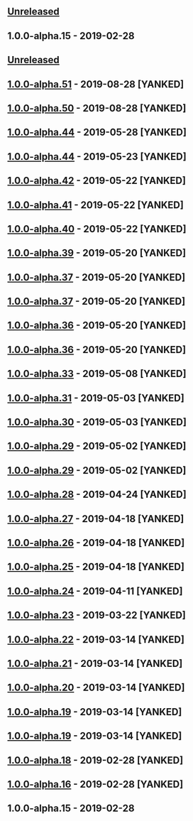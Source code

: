 ## [Unreleased]

## 1.0.0-alpha.15 - 2019-02-28
[unreleased]: https://github.com/unadlib/tees/compare/v1.0.0-alpha.15...HEAD

## [Unreleased]

## [1.0.0-alpha.51] - 2019-08-28 [YANKED]

## [1.0.0-alpha.50] - 2019-08-28 [YANKED]

## [1.0.0-alpha.44] - 2019-05-28 [YANKED]

## [1.0.0-alpha.44] - 2019-05-23 [YANKED]

## [1.0.0-alpha.42] - 2019-05-22 [YANKED]

## [1.0.0-alpha.41] - 2019-05-22 [YANKED]

## [1.0.0-alpha.40] - 2019-05-22 [YANKED]

## [1.0.0-alpha.39] - 2019-05-20 [YANKED]

## [1.0.0-alpha.37] - 2019-05-20 [YANKED]

## [1.0.0-alpha.37] - 2019-05-20 [YANKED]

## [1.0.0-alpha.36] - 2019-05-20 [YANKED]

## [1.0.0-alpha.36] - 2019-05-20 [YANKED]

## [1.0.0-alpha.33] - 2019-05-08 [YANKED]

## [1.0.0-alpha.31] - 2019-05-03 [YANKED]

## [1.0.0-alpha.30] - 2019-05-03 [YANKED]

## [1.0.0-alpha.29] - 2019-05-02 [YANKED]

## [1.0.0-alpha.29] - 2019-05-02 [YANKED]

## [1.0.0-alpha.28] - 2019-04-24 [YANKED]

## [1.0.0-alpha.27] - 2019-04-18 [YANKED]

## [1.0.0-alpha.26] - 2019-04-18 [YANKED]

## [1.0.0-alpha.25] - 2019-04-18 [YANKED]

## [1.0.0-alpha.24] - 2019-04-11 [YANKED]

## [1.0.0-alpha.23] - 2019-03-22 [YANKED]

## [1.0.0-alpha.22] - 2019-03-14 [YANKED]

## [1.0.0-alpha.21] - 2019-03-14 [YANKED]

## [1.0.0-alpha.20] - 2019-03-14 [YANKED]

## [1.0.0-alpha.19] - 2019-03-14 [YANKED]

## [1.0.0-alpha.19] - 2019-03-14 [YANKED]

## [1.0.0-alpha.18] - 2019-02-28 [YANKED]

## [1.0.0-alpha.16] - 2019-02-28 [YANKED]

## 1.0.0-alpha.15 - 2019-02-28
[unreleased]: https://github.com/summergan/tees/compare/v1.0.0-alpha.51...HEAD
[1.0.0-alpha.51]: https://github.com/summergan/tees/compare/v1.0.0-alpha.50...v1.0.0-alpha.51
[1.0.0-alpha.50]: https://github.com/unadlib/tees/compare/v1.0.0-alpha.44...v1.0.0-alpha.50
[1.0.0-alpha.44]: https://github.com/unadlib/tees/compare/v1.0.0-alpha.44...v1.0.0-alpha.44
[1.0.0-alpha.44]: https://github.com/unadlib/tees/compare/v1.0.0-alpha.42...v1.0.0-alpha.44
[1.0.0-alpha.42]: https://github.com/unadlib/tees/compare/v1.0.0-alpha.41...v1.0.0-alpha.42
[1.0.0-alpha.41]: https://github.com/summergan/tees/compare/v1.0.0-alpha.40...v1.0.0-alpha.41
[1.0.0-alpha.40]: https://github.com/unadlib/tees/compare/v1.0.0-alpha.39...v1.0.0-alpha.40
[1.0.0-alpha.39]: https://github.com/summergan/tees/compare/v1.0.0-alpha.37...v1.0.0-alpha.39
[1.0.0-alpha.37]: https://github.com/summergan/tees/compare/v1.0.0-alpha.37...v1.0.0-alpha.37
[1.0.0-alpha.37]: https://github.com/summergan/tees/compare/v1.0.0-alpha.36...v1.0.0-alpha.37
[1.0.0-alpha.36]: https://github.com/summergan/tees/compare/v1.0.0-alpha.36...v1.0.0-alpha.36
[1.0.0-alpha.36]: https://github.com/summergan/tees/compare/v1.0.0-alpha.33...v1.0.0-alpha.36
[1.0.0-alpha.33]: https://github.com/summergan/tees/compare/v1.0.0-alpha.31...v1.0.0-alpha.33
[1.0.0-alpha.31]: https://github.com/summergan/tees/compare/v1.0.0-alpha.30...v1.0.0-alpha.31
[1.0.0-alpha.30]: https://github.com/summergan/tees/compare/v1.0.0-alpha.29...v1.0.0-alpha.30
[1.0.0-alpha.29]: https://github.com/summergan/tees/compare/v1.0.0-alpha.29...v1.0.0-alpha.29
[1.0.0-alpha.29]: https://github.com/summergan/tees/compare/v1.0.0-alpha.28...v1.0.0-alpha.29
[1.0.0-alpha.28]: https://github.com/unadlib/tees/compare/v1.0.0-alpha.27...v1.0.0-alpha.28
[1.0.0-alpha.27]: https://github.com/unadlib/tees/compare/v1.0.0-alpha.26...v1.0.0-alpha.27
[1.0.0-alpha.26]: https://github.com/unadlib/tees/compare/v1.0.0-alpha.25...v1.0.0-alpha.26
[1.0.0-alpha.25]: https://github.com/summergan/tees/compare/v1.0.0-alpha.24...v1.0.0-alpha.25
[1.0.0-alpha.24]: https://github.com/summergan/tees/compare/v1.0.0-alpha.23...v1.0.0-alpha.24
[1.0.0-alpha.23]: https://github.com/summergan/tees/compare/v1.0.0-alpha.22...v1.0.0-alpha.23
[1.0.0-alpha.22]: https://github.com/summergan/tees/compare/v1.0.0-alpha.21...v1.0.0-alpha.22
[1.0.0-alpha.21]: https://github.com/unadlib/tees/compare/v1.0.0-alpha.20...v1.0.0-alpha.21
[1.0.0-alpha.20]: https://github.com/unadlib/tees/compare/v1.0.0-alpha.19...v1.0.0-alpha.20
[1.0.0-alpha.19]: https://github.com/summergan/tees/compare/v1.0.0-alpha.19...v1.0.0-alpha.19
[1.0.0-alpha.19]: https://github.com/unadlib/tees/compare/v1.0.0-alpha.18...v1.0.0-alpha.19
[1.0.0-alpha.18]: https://github.com/unadlib/tees/compare/v1.0.0-alpha.16...v1.0.0-alpha.18
[1.0.0-alpha.16]: https://github.com/unadlib/tees/compare/v1.0.0-alpha.15...v1.0.0-alpha.16

